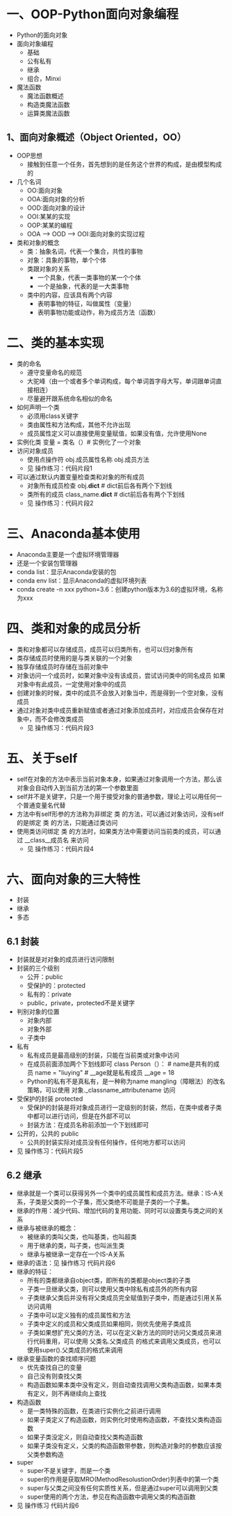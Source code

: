# 一、OOP-Python面向对象编程
- Python的面向对象
- 面向对象编程
    - 基础
    - 公有私有
    - 继承
    - 组合，Minxi
- 魔法函数
    - 魔法函数概述
    - 构造类魔法函数
    - 运算类魔法函数
## 1、面向对象概述（Object Oriented，OO） 
- OOP思想
    - 接触到任意一个任务，首先想到的是任务这个世界的构成，是由模型构成的
- 几个名词
    - OO:面向对象
    - OOA:面向对象的分析
    - OOD:面向对象的设计
    - OOI:某某的实现
    - OOP:某某的编程
    - OOA --> OOD --> OOI:面向对象的实现过程
- 类和对象的概念 
    - 类：抽象名词，代表一个集合，共性的事物
    - 对象：具象的事物，单个个体
    - 类跟对象的关系
        - 一个具象，代表一类事物的某一个个体
        - 一个是抽象，代表的是一大类事物
    - 类中的内容，应该具有两个内容
        - 表明事物的特征，叫做属性（变量）
        - 表明事物功能或动作，称为成员方法（函数）
# 二、类的基本实现
- 类的命名
    - 遵守变量命名的规范
    - 大驼峰（由一个或者多个单词构成，每个单词首字母大写，单词跟单词直接相连）
    - 尽量避开跟系统命名相似的命名
- 如何声明一个类
    - 必须用class关键字
    - 类由属性和方法构成，其他不允许出现
    - 成员属性定义可以直接使用变量赋值，如果没有值，允许使用None
- 实例化类
    变量 = 类名（）# 实例化了一个对象
- 访问对象成员
    - 使用点操作符
        obj.成员属性名称
        obj.成员方法
    - 见 操作练习：代码片段1 
- 可以通过默认内置变量检查类和对象的所有成员
    - 对象所有成员检查
        obj.__dict__  # dict前后各有两个下划线
    - 类所有的成员
        class_name.__dict__  # dict前后各有两个下划线
    - 见 操作练习：代码片段2
# 三、Anaconda基本使用
- Anaconda主要是一个虚拟环境管理器
- 还是一个安装包管理器
- conda list：显示Anaconda安装的包
- conda env list：显示Anaconda的虚拟环境列表
- conda create -n xxx python=3.6：创建python版本为3.6的虚拟环境，名称为xxx
# 四、类和对象的成员分析
- 类和对象都可以存储成员，成员可以归类所有，也可以归对象所有
- 类存储成员时使用的是与类关联的一个对象
- 独享存储成员时存储在当前对象中
- 对象访问一个成员时，如果对象中没有该成员，尝试访问类中的同名成员
    如果对象中有此成员，一定使用对象中的成员
- 创建对象的时候，类中的成员不会放入对象当中，而是得到一个空对象，没有成员
- 通过对象对类中成员重新赋值或者通过对象添加成员时，对应成员会保存在对象中，而不会修改类成员
    - 见 操作练习：代码片段3
# 五、关于self
- self在对象的方法中表示当前对象本身，如果通过对象调用一个方法，那么该对象会自动传入到当前方法的第一个参数里面
- self并不是关键字，只是一个用于接受对象的普通参数，理论上可以用任何一个普通变量名代替
- 方法中有self形参的方法称为非绑定 类 的方法，可以通过对象访问，没有self的是绑定 类 的方法，只能通过类访问
- 使用类访问绑定 类 的方法时，如果类方法中需要访问当前类的成员，可以通过 __class__成员名 来访问
    - 见 操作练习：代码片段4
# 六、面向对象的三大特性
- 封装
- 继承
- 多态
## 6.1 封装
- 封装就是对对象的成员进行访问限制
- 封装的三个级别
    - 公开：public
    - 受保护的：protected
    - 私有的：private
    - public，private，protected不是关键字
- 判别对象的位置
    - 对象内部
    - 对象外部
    - 子类中
- 私有
    - 私有成员是最高级别的封装，只能在当前类或对象中访问
    - 在成员前面添加两个下划线即可
        class Person（）：
            # name是共有的成员
            name = "liuying"
            # __age就是私有成员
            __age = 18
    - Python的私有不是真私有，是一种称为name mangling（障眼法）的改名策略，可以使用 对象._classname_attributename 访问
- 受保护的封装 protected
    - 受保护的封装是将对象成员进行一定级别的封装，然后，在类中或者子类中都可以进行访问，但是在外部不可以
    - 封装方法：在成员名称前添加一个下划线即可
- 公开的，公共的 public
    - 公共的封装实际对成员没有任何操作，任何地方都可以访问
- 见 操作练习：代码片段5
## 6.2 继承
- 继承就是一个类可以获得另外一个类中的成员属性和成员方法。继承：IS-A关系，子类是父类的一个子集，而父类绝不可能是子类的一个子集。
- 继承的作用：减少代码、增加代码的复用功能、同时可以设置类与类之间的关系
- 继承与被继承的概念：
    - 被继承的类叫父类，也叫基类，也叫超类
    - 用于继承的类，叫子类，也叫派生类
    - 继承与被继承一定存在一个IS-A关系
- 继承的语法：见 操作练习 代码片段6
- 继承的特征：
    - 所有的类都继承自object类，即所有的类都是object类的子类
    - 子类一旦继承父类，则可以使用父类中除私有成员外的所有内容
    - 子类继承父类后并没有将父类成员完全赋值到子类中，而是通过引用关系访问调用
    - 子类中可以定义独有的成员属性和方法
    - 子类中定义的成员和父类成员如果相同，则优先使用子类成员
    - 子类如果想扩充父类的方法，可以在定义新方法的同时访问父类成员来进行代码重用，可以使用 父类名.父类成员 的格式来调用父类成员，也可以使用super().父类成员的格式来调用
- 继承变量函数的查找顺序问题
    - 优先查找自己的变量
    - 自己没有则查找父类
    - 构造函数如果本类中没有定义，则自动查找调用父类构造函数，如果本类有定义，则不再继续向上查找
- 构造函数
    - 是一类特殊的函数，在类进行实例化之前进行调用
    - 如果子类定义了构造函数，则实例化时使用构造函数，不查找父类构造函数
    - 如果子类没定义，则自动查找父类构造函数
    - 如果子类没有定义，父类的构造函数带参数，则构造对象时的参数应该按父类参数构造
- super
    - super不是关键字，而是一个类
    - super的作用是获取MRO(MethodResolustionOrder)列表中的第一个类
    - super与父类之间没有任何实质性关系，但是通过super可以调用到父类
    - super使用的两个方法，参见在构造函数中调用父类的构造函数
- 见 操作练习 代码片段6





















